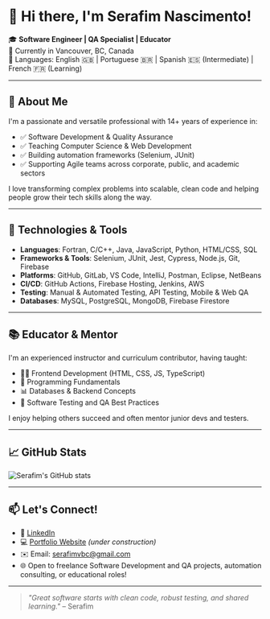 # 👋 Hi there, I'm Serafim Nascimento!

🎓 **Software Engineer | QA Specialist | Educator**  
📍 Currently in Vancouver, BC, Canada  
💬 Languages: English 🇬🇧 | Portuguese 🇧🇷 | Spanish 🇪🇸 (Intermediate) | French 🇫🇷 (Learning)

---

## 🚀 About Me

I'm a passionate and versatile professional with 14+ years of experience in:

- ✅ Software Development & Quality Assurance  
- ✅ Teaching Computer Science & Web Development  
- ✅ Building automation frameworks (Selenium, JUnit)  
- ✅ Supporting Agile teams across corporate, public, and academic sectors

I love transforming complex problems into scalable, clean code and helping people grow their tech skills along the way.

---

## 🔧 Technologies & Tools

- **Languages**: Fortran, C/C++, Java, JavaScript, Python, HTML/CSS, SQL  
- **Frameworks & Tools**: Selenium, JUnit, Jest, Cypress, Node.js, Git, Firebase  
- **Platforms**: GitHub, GitLab, VS Code, IntelliJ, Postman, Eclipse, NetBeans  
- **CI/CD**: GitHub Actions, Firebase Hosting, Jenkins, AWS  
- **Testing**: Manual & Automated Testing, API Testing, Mobile & Web QA  
- **Databases**: MySQL, PostgreSQL, MongoDB, Firebase Firestore

---

## 📚 Educator & Mentor

I'm an experienced instructor and curriculum contributor, having taught:

- 🧑‍💻 Frontend Development (HTML, CSS, JS, TypeScript)  
- 🧠 Programming Fundamentals  
- 📊 Databases & Backend Concepts  
- 📱 Software Testing and QA Best Practices

I enjoy helping others succeed and often mentor junior devs and testers.

---

## 📈 GitHub Stats

![Serafim's GitHub stats](https://github-readme-stats.vercel.app/api?username=SerafimNascimento&show_icons=true&theme=github_dark&hide_title=true)

---

## 📫 Let's Connect!

- 💼 [LinkedIn](https://www.linkedin.com/in/serafimvbc)  
- 💻 [Portfolio Website](https://your-website.com) *(under construction)*  
- ✉️ Email: serafimvbc@gmail.com  
- 🌐 Open to freelance Software Development and QA projects, automation consulting, or educational roles!

---

> *"Great software starts with clean code, robust testing, and shared learning."* – Serafim
